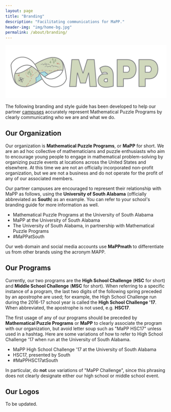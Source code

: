 ```yaml
---
layout: page
title: "Branding"
description: "Facilitating communications for MaPP."
header-img: "img/home-bg.jpg"
permalink: /about/branding/
---
```


![MaPP logo](/img/logo/banner_color.svg)

The following branding and style guide has been developed to help our
partner [campuses](/campuses/) accurately represent Mathematical Puzzle
Programs by clearly communicating who we are and what we do.

## Our Organization

Our organization is **Mathematical Puzzle Programs**, or **MaPP** for
short. We are an ad hoc collective of mathematicians and puzzle enthusiasts
who aim to encourage young people to engage in mathematical problem-solving
by organizing puzzle events at locations across the United States and
elsewhere. At this time we are not an officially incorporated non-profit
organization, but we are not a business and do not operate for the profit
of any of our associated members.

Our partner campuses are encouraged to represent their relationship
with MaPP as follows, using the **University of South Alabama** (officially
abbreviated as **South**) as an example. You can refer
to your school's branding guide for more information as well.

- Mathematical Puzzle Programs at the University of South Alabama
- MaPP at the University of South Alabama
- The University of South Alabama,
  in partnership with Mathematical Puzzle Programs
- #MaPPatSouth

Our web domain and social media accounts use **MaPPmath** to
differentiate us from other brands using the acronym MAPP.

## Our Programs

Currently, our two programs are the **High School Challenge** (**HSC** for
short) and **Middle School Challenge** (**MSC** for short).
When referring to a specific instance
of a program, the last two digits of the following spring preceded by
an apostrophe are used;
for example, the High School Challenge run during the 2016-17 school
year is called the **High School Challenge '17**. When abbreviated,
the apostrophe is not used, e.g. **HSC17**.

The first usage of any of our programs should be preceded by
**Mathematical Puzzle Programs** or **MaPP** to clearly associate
the program with our organization, but avoid letter soup such as
"MaPP HSC17" unless used in a hashtag. Here are some variations of
how to refer to High School Challenge '17 when run at
the University of South Alabama.

- MaPP High School Challenge '17 at the University of South Alabama
- HSC17, presented by South
- #MaPPHSC17atSouth

In particular, do **not** use variations of "MaPP Challenge", since
this phrasing does not clearly designate either our high school or
middle school event.

## Our Logos

To be updated.
